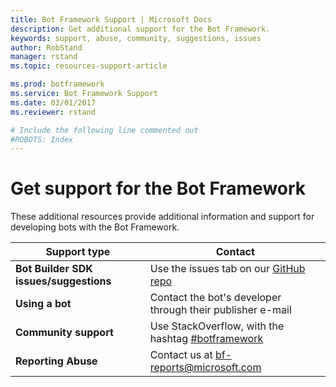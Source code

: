 ```yaml
---
title: Bot Framework Support | Microsoft Docs
description: Get additional support for the Bot Framework.
keywords: support, abuse, community, suggestions, issues
author: RobStand
manager: rstand
ms.topic: resources-support-article

ms.prod: botframework
ms.service: Bot Framework Support
ms.date: 03/01/2017
ms.reviewer: rstand

# Include the following line commented out
#ROBOTS: Index
---
```

# Get support for the Bot Framework
These additional resources provide additional information and support for developing bots with the Bot Framework.

|**Support type**                    | **Contact**                                                
|----------------------------|---------------------------------
|**Bot Builder SDK issues/suggestions**| Use the issues tab on our <a href="https://github.com/Microsoft/BotBuilder/" target="_blank">GitHub repo</a>
|**Using a bot** | Contact the bot's developer through their publisher e-mail                 
|**Community support** | Use StackOverflow, with the hashtag [#botframework](https://stackoverflow.com/questions/tagged/botframework)
|**Reporting Abuse**| Contact us at [bf-reports@microsoft.com](mailto://bf-reports@microsoft.com)
